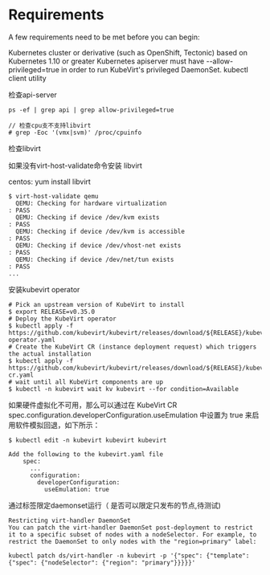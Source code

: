 # Requirements
A few requirements need to be met before you can begin:

Kubernetes cluster or derivative (such as OpenShift, Tectonic) based on Kubernetes 1.10 or greater
Kubernetes apiserver must have --allow-privileged=true in order to run KubeVirt's privileged DaemonSet.
kubectl client utility

检查api-server
```
ps -ef | grep api | grep allow-privileged=true

// 检查cpu支不支持libvirt 
# grep -Eoc '(vmx|svm)' /proc/cpuinfo
```

检查libvirt 

如果没有virt-host-validate命令安装 libvirt 

centos: yum install libvirt

```
$ virt-host-validate qemu
  QEMU: Checking for hardware virtualization                                 : PASS
  QEMU: Checking if device /dev/kvm exists                                   : PASS
  QEMU: Checking if device /dev/kvm is accessible                            : PASS
  QEMU: Checking if device /dev/vhost-net exists                             : PASS
  QEMU: Checking if device /dev/net/tun exists                               : PASS
...
```

安装kubevirt operator

```
# Pick an upstream version of KubeVirt to install
$ export RELEASE=v0.35.0
# Deploy the KubeVirt operator
$ kubectl apply -f https://github.com/kubevirt/kubevirt/releases/download/${RELEASE}/kubevirt-operator.yaml
# Create the KubeVirt CR (instance deployment request) which triggers the actual installation
$ kubectl apply -f https://github.com/kubevirt/kubevirt/releases/download/${RELEASE}/kubevirt-cr.yaml
# wait until all KubeVirt components are up
$ kubectl -n kubevirt wait kv kubevirt --for condition=Available

```

如果硬件虚拟化不可用，那么可以通过在 KubeVirt CR spec.configuration.developerConfiguration.useEmulation 中设置为 true 来启用软件模拟回退，如下所示：

```
$ kubectl edit -n kubevirt kubevirt kubevirt

Add the following to the kubevirt.yaml file
    spec:
      ...
      configuration:
        developerConfiguration:
          useEmulation: true

```

通过标签限定daemonset运行（ 是否可以限定只发布的节点,待测试)
```
Restricting virt-handler DaemonSet
You can patch the virt-handler DaemonSet post-deployment to restrict it to a specific subset of nodes with a nodeSelector. For example, to restrict the DaemonSet to only nodes with the "region=primary" label:

kubectl patch ds/virt-handler -n kubevirt -p '{"spec": {"template": {"spec": {"nodeSelector": {"region": "primary"}}}}}'

```
